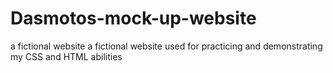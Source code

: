 # Dasmotos-mock-up-website
a fictional website
a fictional website used for practicing and demonstrating my CSS and HTML abilities
